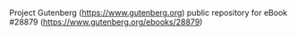 Project Gutenberg (https://www.gutenberg.org) public repository for eBook #28879 (https://www.gutenberg.org/ebooks/28879)
